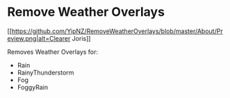 # Remove Weather Overlays

[[https://github.com/YipNZ/RemoveWeatherOverlays/blob/master/About/Preview.png|alt=Clearer Joris]]

Removes Weather Overlays for:

- Rain
- RainyThunderstorm
- Fog
- FoggyRain

